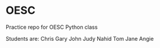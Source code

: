 # OESC
Practice repo for OESC Python class

Students are:
Chris
Gary
John
Judy
Nahid
Tom
Jane
Angie
